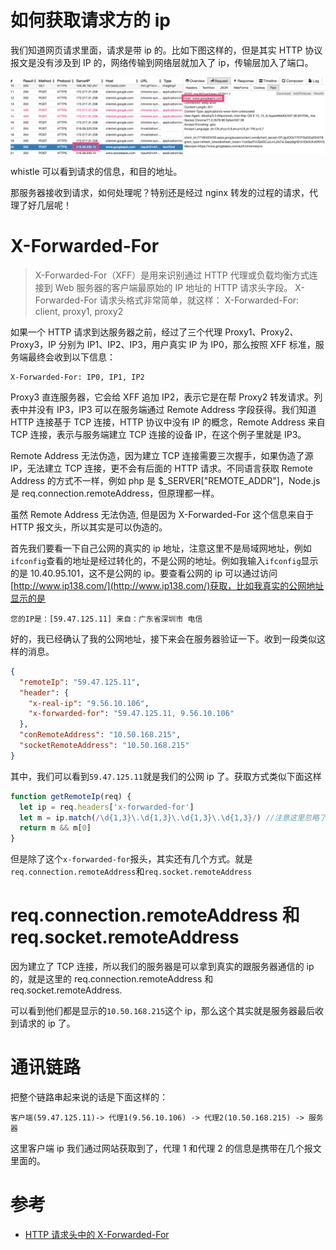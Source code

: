 # 如何获取请求方的 ip

我们知道网页请求里面，请求是带 ip 的。比如下图这样的，但是其实 HTTP 协议报文是没有涉及到 IP 的，网络传输到网络层就加入了 ip，传输层加入了端口。

![server ip](../images/x-forwarded-for1.jpg)

whistle 可以看到请求的信息，和目的地址。

那服务器接收到请求，如何处理呢？特别还是经过 nginx 转发的过程的请求，代理了好几层呢！

# X-Forwarded-For

> X-Forwarded-For（XFF）是用来识别通过 HTTP 代理或负载均衡方式连接到 Web 服务器的客户端最原始的 IP 地址的 HTTP 请求头字段。
> X-Forwarded-For 请求头格式非常简单，就这样：
> X-Forwarded-For: client, proxy1, proxy2

如果一个 HTTP 请求到达服务器之前，经过了三个代理 Proxy1、Proxy2、Proxy3，IP 分别为 IP1、IP2、IP3，用户真实 IP 为 IP0，那么按照 XFF 标准，服务端最终会收到以下信息：

```
X-Forwarded-For: IP0, IP1, IP2
```

Proxy3 直连服务器，它会给 XFF 追加 IP2，表示它是在帮 Proxy2 转发请求。列表中并没有 IP3，IP3 可以在服务端通过 Remote Address 字段获得。我们知道 HTTP 连接基于 TCP 连接，HTTP 协议中没有 IP 的概念，Remote Address 来自 TCP 连接，表示与服务端建立 TCP 连接的设备 IP，在这个例子里就是 IP3。

Remote Address 无法伪造，因为建立 TCP 连接需要三次握手，如果伪造了源 IP，无法建立 TCP 连接，更不会有后面的 HTTP 请求。不同语言获取 Remote Address 的方式不一样，例如 php 是 \$\_SERVER["REMOTE_ADDR"]，Node.js 是 req.connection.remoteAddress，但原理都一样。

虽然 Remote Address 无法伪造, 但是因为 X-Forwarded-For 这个信息来自于 HTTP 报文头，所以其实是可以伪造的。

首先我们要看一下自己公网的真实的 ip 地址，注意这里不是局域网地址，例如`ifconfig`查看的地址是经过转化的，不是公网的地址。例如我输入`ifconfig`显示的是 10.40.95.101，这不是公网的 ip。要查看公网的 ip 可以通过访问[http://www.ip138.com/](http://www.ip138.com/)获取，比如我真实的公网地址显示的是

```
您的IP是：[59.47.125.11] 来自：广东省深圳市 电信
```

好的，我已经确认了我的公网地址，接下来会在服务器验证一下。收到一段类似这样的消息。

```json
{
  "remoteIp": "59.47.125.11",
  "header": {
    "x-real-ip": "9.56.10.106",
    "x-forwarded-for": "59.47.125.11, 9.56.10.106"
  },
  "conRemoteAddress": "10.50.168.215",
  "socketRemoteAddress": "10.50.168.215"
}
```

其中，我们可以看到`59.47.125.11`就是我们的公网 ip 了。获取方式类似下面这样

```js
function getRemoteIp(req) {
  let ip = req.headers['x-forwarded-for']
  let m = ip.match(/\d{1,3}\.\d{1,3}\.\d{1,3}\.\d{1,3}/) //注意这里忽略了后面的代理ip，只取第一个
  return m && m[0]
}
```

但是除了这个`x-forwarded-for`报头，其实还有几个方式。就是`req.connection.remoteAddress`和`req.socket.remoteAddress`

# req.connection.remoteAddress 和 req.socket.remoteAddress

因为建立了 TCP 连接，所以我们的服务器是可以拿到真实的跟服务器通信的 ip 的，就是这里的 req.connection.remoteAddress 和 req.socket.remoteAddress.

可以看到他们都是显示的`10.50.168.215`这个 ip，那么这个其实就是服务器最后收到请求的 ip 了。

# 通讯链路

把整个链路串起来说的话是下面这样的：

```
客户端(59.47.125.11)-> 代理1(9.56.10.106) -> 代理2(10.50.168.215) -> 服务器
```

这里客户端 ip 我们通过网站获取到了，代理 1 和代理 2 的信息是携带在几个报文里面的。

# 参考

- [HTTP 请求头中的 X-Forwarded-For](https://imququ.com/post/x-forwarded-for-header-in-http.html)
